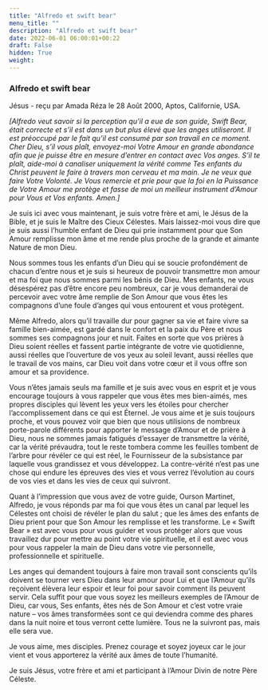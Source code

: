 ```yaml
---
title: "Alfredo et swift bear"
menu_title: ""
description: "Alfredo et swift bear"
date: 2022-06-01 06:00:01+00:22
draft: False
hidden: True
weight:
---
```

### Alfredo et swift bear

Jésus - reçu par Amada Réza le 28 Août 2000, Aptos, Californie, USA.

*[Alfredo veut savoir si la perception qu’il a eue de son guide, Swift Bear, était correcte et s’il est dans un but plus élevé que les anges utiliseront. Il est préoccupé par le fait qu’il est consumé par son travail en ce moment. Cher Dieu, s’il vous plaît, envoyez-moi Votre Amour en grande abondance afin que je puisse être en mesure d’entrer en contact avec Vos anges. S’il te plaît, aide-moi à canaliser uniquement la vérité comme Tes enfants du Christ peuvent le faire à travers mon cerveau et ma main. Je ne veux que faire Votre Volonté. Je Vous remercie et prie pour que la foi en la Puissance de Votre Amour me protège et fasse de moi un meilleur instrument d’Amour pour Vous et Vos enfants. Amen.]*

Je suis ici avec vous maintenant, je suis votre frère et ami, le Jésus de la Bible, et je suis le Maître des Cieux Célestes. Mais laissez-moi vous dire que je suis aussi l’humble enfant de Dieu qui prie instamment pour que Son Amour remplisse mon âme et me rende plus proche de la grande et aimante Nature de mon Dieu.

Nous sommes tous les enfants d’un Dieu qui se soucie profondément de chacun d’entre nous et je suis si heureux de pouvoir transmettre mon amour et ma foi que nous sommes parmi les bénis de Dieu. Mes enfants, ne vous désespérez pas d’être encore peu nombreux, car je vous demanderai de percevoir avec votre âme remplie de Son Amour que vous êtes les compagnons d’une foule d’anges qui vous entourent et vous protègent.

Même Alfredo, alors qu’il travaille dur pour gagner sa vie et faire vivre sa famille bien-aimée, est gardé dans le confort et la paix du Père et nous sommes ses compagnons jour et nuit. Faites en sorte que vos prières à Dieu soient réelles et fassent partie intégrante de votre vie quotidienne, aussi réelles que l’ouverture de vos yeux au soleil levant, aussi réelles que le travail de vos mains, car Dieu voit dans votre cœur et il vous offre son amour et sa providence.

Vous n’êtes jamais seuls ma famille et je suis avec vous en esprit et je vous encourage toujours à vous rappeler que vous êtes mes bien-aimés, mes propres disciples qui lèvent les yeux vers les étoiles pour chercher l’accomplissement dans ce qui est Éternel. Je vous aime et je suis toujours proche, et vous pouvez voir que bien que nous utilisions de nombreux porte-parole différents pour apporter le message d’Amour et de prière à Dieu, nous ne sommes jamais fatigués d’essayer de transmettre la vérité, car la vérité prévaudra, tout le reste tombera comme les feuilles tombent de l’arbre pour révéler ce qui est réel, le Fournisseur de la subsistance par laquelle vous grandissez et vous développez. La contre-vérité n’est pas une chose qui endure les épreuves des vies et vous verrez l’évolution au cours de vos vies et dans les vies de ceux qui suivront.

Quant à l’impression que vous avez de votre guide, Ourson Martinet, Alfredo, je vous réponds par ma foi que vous êtes un canal par lequel les Célestes ont choisi de révéler le plan du salut ; que les âmes des enfants de Dieu prient pour que Son Amour les remplisse et les transforme. Le « Swift Bear » est avec vous pour vous guider et vous protéger alors que vous travaillez dur pour mettre au point votre vie spirituelle, et il est avec vous pour vous rappeler la main de Dieu dans votre vie personnelle, professionnelle et spirituelle.

Les anges qui demandent toujours à faire mon travail sont conscients qu’ils doivent se tourner vers Dieu dans leur amour pour Lui et que l’Amour qu’ils reçoivent élèvera leur espoir et leur foi pour savoir comment ils peuvent servir. Cela suffit pour que vous soyez les meilleurs exemples de l’Amour de Dieu, car vous, Ses enfants, êtes nés de Son Amour et c’est votre vraie nature – vos âmes transformées sont ce qui deviendra comme des phares dans la nuit noire et tous verront cette lumière. Tous ne la suivront pas, mais elle sera vue.

Je vous aime, mes disciples. Prenez courage et soyez joyeux car le jour vient et vous apporterez la vérité aux âmes de toute l’humanité.

Je suis Jésus, votre frère et ami et participant à l’Amour Divin de notre Père Céleste.
